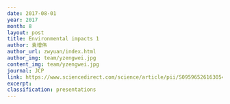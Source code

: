 ```yaml
---
date: 2017-08-01
year: 2017
month: 8
layout: post
title: Environmental impacts 1
author: 袁增伟
author_url: zwyuan/index.html
author_img: team/yzengwei.jpg
content_img: team/yzengwei.jpg
journal: JCP
link: https://www.sciencedirect.com/science/article/pii/S0959652616305492
excerpt:
classification: presentations
---
```

